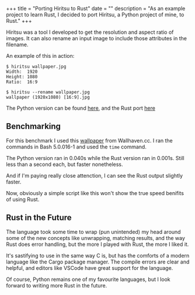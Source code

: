 +++
title = "Porting Hiritsu to Rust"
date = ""
description = "As an example project to learn Rust, I decided to port Hiritsu, a Python project of mine, to Rust."
+++

Hiritsu was a tool I developed to get the resolution and aspect ratio of images. It can also rename an input image to include those attributes in the filename.

An example of this in action:

```
$ hiritsu wallpaper.jpg
Width:  1920
Height: 1080
Ratio:  16:9

$ hiritsu --rename wallpaper.jpg
wallpaper (1920x1080) [16:9].jpg
```

The Python version can be found [here](https://github.com/tryton-vanmeer/Hiritsu/blob/python/hiritsu), and the Rust port [here](https://github.com/tryton-vanmeer/Hiritsu/blob/master/src/main.rs)

## Benchmarking

For this benchmark I used this [wallpaper](https://wallhaven.cc/w/dgzj9o) from Wallhaven.cc. I ran the commands in Bash 5.0.016-1 and used the `time` command.

The Python version ran in 0.040s while the Rust version ran in 0.001s. Still less than a second each, but faster nonetheless.

And if I'm paying really close attenction, I can see the Rust output slightly faster.

Now, obviously a simple script like this won't show the true speed benifits of using Rust.

## Rust in the Future

The language took some time to wrap (pun unintended) my head around some of the new concepts like unwrapping, matching results, and the way Rust does error handling, but the more I played with Rust, the more I liked it. 

It's sastifying to use in the same way C is, but has the comforts of a modern language like the Cargo package manager. The compile errors are clear and helpful, and editors like VSCode have great support for the language.

Of course, Python remains one of my favourite languages, but I look forward to writing more Rust in the future.